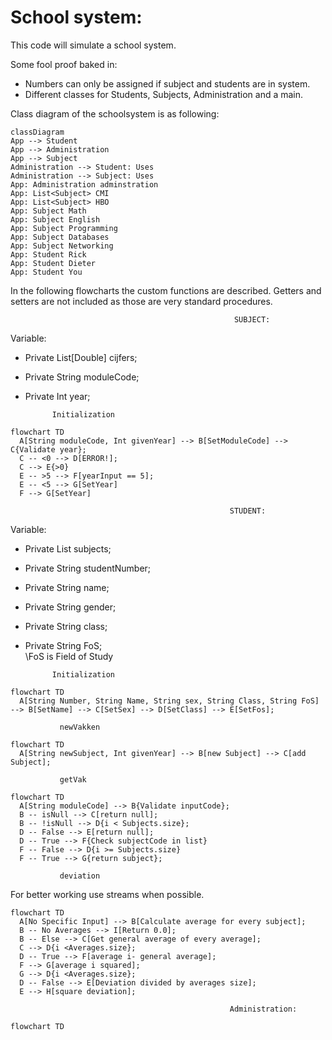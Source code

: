 # School system:

This code will simulate a school system.

Some fool proof baked in:
* Numbers can only be assigned if subject and students are in system.
* Different classes for Students, Subjects, Administration and a main.

Class diagram of the schoolsystem is as following:

```mermaid
classDiagram
App --> Student
App --> Administration
App --> Subject
Administration --> Student: Uses
Administration --> Subject: Uses
App: Administration adminstration
App: List<Subject> CMI
App: List<Subject> HBO
App: Subject Math
App: Subject English
App: Subject Programming
App: Subject Databases
App: Subject Networking
App: Student Rick
App: Student Dieter
App: Student You
```

In the following flowcharts the custom functions are described. Getters and setters are not included as those are very standard procedures.

                                                      SUBJECT:
Variable:
  * Private List[Double] cijfers;
  * Private String moduleCode;
  * Private Int year;

              Initialization
```mermaid
flowchart TD
  A[String moduleCode, Int givenYear] --> B[SetModuleCode] --> C{Validate year};
  C -- <0 --> D[ERROR!];
  C --> E{>0}
  E -- >5 --> F[yearInput == 5];
  E -- <5 --> G[SetYear]
  F --> G[SetYear]
```

                                                     STUDENT:
Variable:
  * Private List<Subject> subjects;
  * Private String studentNumber;
  * Private String name;
  * Private String gender;
  * Private String class;
  * Private String FoS;  
\\FoS is Field of Study

              Initialization
```mermaid
flowchart TD
  A[String Number, String Name, String sex, String Class, String FoS] --> B[SetName] --> C[SetSex] --> D[SetClass] --> E[SetFos];
```
               newVakken
```mermaid
flowchart TD
  A[String newSubject, Int givenYear] --> B[new Subject] --> C[add Subject];
```
  
               getVak
```mermaid
flowchart TD
  A[String moduleCode] --> B{Validate inputCode};
  B -- isNull --> C[return null];
  B -- !isNull --> D{i < Subjects.size};
  D -- False --> E[return null];
  D -- True --> F{Check subjectCode in list}
  F -- False --> D{i >= Subjects.size}
  F -- True --> G{return subject};
```

               deviation
For better working use streams when possible.
  
```mermaid
flowchart TD
  A[No Specific Input] --> B[Calculate average for every subject];
  B -- No Averages --> I[Return 0.0];
  B -- Else --> C[Get general average of every average];
  C --> D{i <Averages.size};
  D -- True --> F[average i- general average];
  F --> G[average i squared];
  G --> D{i <Averages.size};  
  D -- False --> E[Deviation divided by averages size];
  E --> H[square deviation];
```
  
                                                     Administration:
```mermaid
flowchart TD

```
